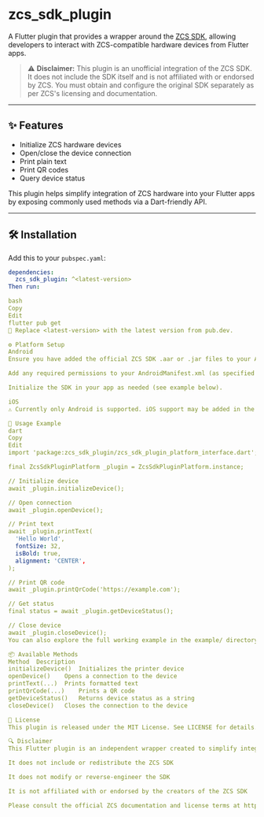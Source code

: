 # zcs_sdk_plugin

A Flutter plugin that provides a wrapper around the [ZCS SDK](https://www.szzcs.com/), allowing developers to interact with ZCS-compatible hardware devices from Flutter apps.

> ⚠️ **Disclaimer:** This plugin is an unofficial integration of the ZCS SDK. It does not include the SDK itself and is not affiliated with or endorsed by ZCS. You must obtain and configure the original SDK separately as per ZCS's licensing and documentation.

---

## ✨ Features

- Initialize ZCS hardware devices
- Open/close the device connection
- Print plain text
- Print QR codes
- Query device status

This plugin helps simplify integration of ZCS hardware into your Flutter apps by exposing commonly used methods via a Dart-friendly API.

---

## 🛠 Installation

Add this to your `pubspec.yaml`:

```yaml
dependencies:
  zcs_sdk_plugin: ^<latest-version>
Then run:

bash
Copy
Edit
flutter pub get
📌 Replace <latest-version> with the latest version from pub.dev.

⚙️ Platform Setup
Android
Ensure you have added the official ZCS SDK .aar or .jar files to your Android project.

Add any required permissions to your AndroidManifest.xml (as specified by ZCS).

Initialize the SDK in your app as needed (see example below).

iOS
⚠️ Currently only Android is supported. iOS support may be added in the future if ZCS provides a native iOS SDK.

🚀 Usage Example
dart
Copy
Edit
import 'package:zcs_sdk_plugin/zcs_sdk_plugin_platform_interface.dart';

final ZcsSdkPluginPlatform _plugin = ZcsSdkPluginPlatform.instance;

// Initialize device
await _plugin.initializeDevice();

// Open connection
await _plugin.openDevice();

// Print text
await _plugin.printText(
  'Hello World',
  fontSize: 32,
  isBold: true,
  alignment: 'CENTER',
);

// Print QR code
await _plugin.printQrCode('https://example.com');

// Get status
final status = await _plugin.getDeviceStatus();

// Close device
await _plugin.closeDevice();
You can also explore the full working example in the example/ directory for more details.

📦 Available Methods
Method	Description
initializeDevice()	Initializes the printer device
openDevice()	Opens a connection to the device
printText(...)	Prints formatted text
printQrCode(...)	Prints a QR code
getDeviceStatus()	Returns device status as a string
closeDevice()	Closes the connection to the device

📄 License
This plugin is released under the MIT License. See LICENSE for details.

🔍 Disclaimer
This Flutter plugin is an independent wrapper created to simplify integration of the ZCS SDK into Flutter apps.

It does not include or redistribute the ZCS SDK

It does not modify or reverse-engineer the SDK

It is not affiliated with or endorsed by the creators of the ZCS SDK

Please consult the official ZCS documentation and license terms at https://www.szzcs.com before using the SDK in your application.
